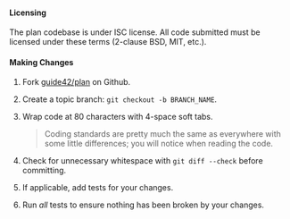 #### Licensing

The plan codebase is under ISC license. All code submitted must be licensed
under these terms (2-clause BSD, MIT, etc.).

#### Making Changes

1. Fork [guide42/plan](https://github.com/guide42/plan) on Github.
2. Create a topic branch: `git checkout -b BRANCH_NAME`.
3. Wrap code at 80 characters with 4-space soft tabs.
   > Coding standards are pretty much the same as everywhere with some
   > little differences; you will notice when reading the code.

4. Check for unnecessary whitespace with `git diff --check` before committing.
5. If applicable, add tests for your changes.
6. Run _all_ tests to ensure nothing has been broken by your changes.
